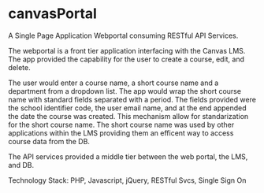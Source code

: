 # canvasPortal
A Single Page Application Webportal consuming RESTful API Services.

The webportal is a front tier application interfacing with the Canvas LMS.  The app provided the capability for the user 
to create a course, edit, and delete.

The user would enter a course name, a short course name and a department from a dropdown list.  The app would wrap the short course name with standard fields separated with a period.  The fields provided were the school identifier code, the user email name, and at the end appended the date the course was created.  This mechanism allow for standarization for the short course name. The short course name was used by other applications within the LMS providing them an efficent way to access course data from the DB.

The API services provided a middle tier between the web portal, the LMS, and DB.

Technology Stack: PHP, Javascript, jQuery, RESTful Svcs, Single Sign On
